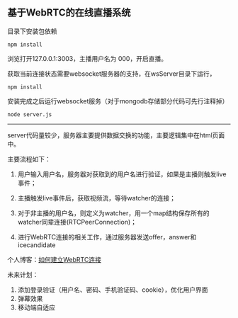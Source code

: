 ## 基于WebRTC的在线直播系统
目录下安装包依赖
```
npm install
```
浏览打开127.0.0.1:3003，主播用户名为 000，开启直播。

获取当前连接状态需要websocket服务器的支持，在wsServer目录下运行，

```
npm install
```

安装完成之后运行websocket服务（对于mongodb存储部分代码可先行注释掉）

```
node server.js
```

---

server代码量较少，服务器主要提供数据交换的功能，主要逻辑集中在html页面中。

主要流程如下：

1. 用户输入用户名，服务器对获取到的用户名进行验证，如果是主播则触发live事件；

2. 主播触发live事件后，获取视频流，等待watcher的连接；

3. 对于非主播的用户名，则定义为watcher，用一个map结构保存所有的watcher同辈连接(RTCPeerConnection)；

4. 进行WebRTC连接的相关工作，通过服务器发送offer，answer和icecandidate

个人博客：[如何建立WebRTC连接](https://blog.csdn.net/metropolis_cn/article/details/79960576)

未来计划：

1. 添加登录验证（用户名、密码、手机验证码、cookie），优化用户界面
2. 弹幕效果
3. 移动端自适应
